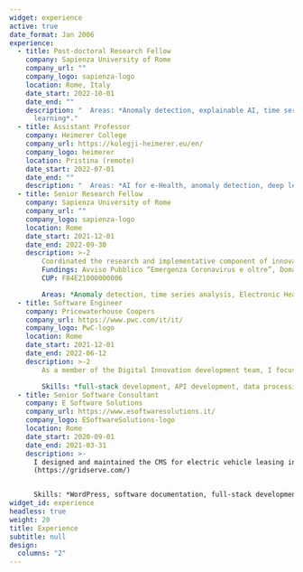 ```yaml
---
widget: experience
active: true
date_format: Jan 2006
experience:
  - title: Post-doctoral Research Fellow
    company: Sapienza University of Rome
    company_url: ""
    company_logo: sapienza-logo
    location: Rome, Italy
    date_start: 2022-10-01
    date_end: ""
    description: "  Areas: *Anomaly detection, explainable AI, time series, graph
      learning*."
  - title: Assistant Professor
    company: Heimerer College
    company_url: https://kolegji-heimerer.eu/en/
    company_logo: heimerer
    location: Pristina (remote)
    date_start: 2022-07-01
    date_end: ""
    description: "  Areas: *AI for e-Health, anomaly detection, deep learning*."
  - title: Senior Research Fellow
    company: Sapienza University of Rome
    company_url: ""
    company_logo: sapienza-logo
    location: Rome
    date_start: 2021-12-01
    date_end: 2022-09-30
    description: >-2
        Coordinated the research and implementative component of innovative deep learning algorithms to predict anomalous events in patient behavioural time series.
        Fundings: Avviso Pubblico “Emergenza Coronavirus e oltre”, Domanda prot. n. A0376-2020-070051,
        CUP: F84E21000000006

        Areas: *Anomaly detection, time series analysis, Electronic Health Records (EHR), deep learning*.
  - title: Software Engineer
    company: Pricewaterhouse Coopers
    company_url: https://www.pwc.com/it/it/
    company_logo: PwC-logo
    location: Rome
    date_start: 2021-12-01
    date_end: 2022-06-12
    description: >-2
        As a member of the Digital Innovation development team, I focused on software prototyping and development activities. In particular, I optimised back-end services and developed highly-maintainable and efficient API services.

        Skills: *full-stack development, API development, data processing, Azure DevOps*.
  - title: Senior Software Consultant
    company: E Software Solutions
    company_url: https://www.esoftwaresolutions.it/
    company_logo: ESoftwareSolutions-logo
    location: Rome
    date_start: 2020-09-01
    date_end: 2021-03-31
    description: >-
      I designed and maintained the CMS for electric vehicle leasing in the UK
      (https://gridserve.com/)


      Skills: *WordPress, software documentation, full-stack development, API development*.
widget_id: experience
headless: true
weight: 20
title: Experience
subtitle: null
design:
  columns: "2"
---
```

